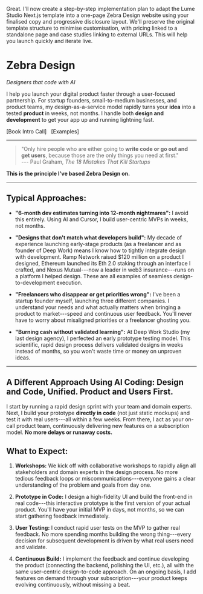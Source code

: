 Great. I'll now create a step-by-step implementation plan to adapt the Lume Studio Next.js template into a one-page Zebra Design website using your finalised copy and progressive disclosure layout. We'll preserve the original template structure to minimise customisation, with pricing linked to a standalone page and case studies linking to external URLs. This will help you launch quickly and iterate live.

Zebra Design
============

*Designers that code with AI*

I help you launch your digital product faster through a user-focused partnership. For startup founders, small-to-medium businesses, and product teams, my design-as-a-service model rapidly turns your **idea** into a tested **product** in weeks, not months. I handle both **design and development** to get your app up and running lightning fast.

[Book Intro Call]   [Examples]

* * * * *

> "Only hire people who are either going to **write code or go out and get users**, because those are the only things you need at first."\
> --- Paul Graham, *The 18 Mistakes That Kill Startups*

**This is the principle I've based Zebra Design on.**

* * * * *

Typical Approaches:
-------------------

-   **"6-month dev estimates turning into 12-month nightmares":** I avoid this entirely. Using AI and Cursor, I build user-centric MVPs in weeks, not months.

-   **"Designs that don't match what developers build":** My decade of experience launching early-stage products (as a freelancer and as founder of Deep Work) means I know how to tightly integrate design with development. Ramp Network raised $120 million on a product I designed, Ethereum launched its Eth 2.0 staking through an interface I crafted, and Nexus Mutual---now a leader in web3 insurance---runs on a platform I helped design. These are all examples of seamless design-to-development execution.

-   **"Freelancers who disappear or get priorities wrong":** I've been a startup founder myself, launching three different companies. I understand your needs and what actually matters when bringing a product to market---speed and continuous user feedback. You'll never have to worry about misaligned priorities or a freelancer ghosting you.

-   **"Burning cash without validated learning":** At Deep Work Studio (my last design agency), I perfected an early prototype testing model. This scientific, rapid design process delivers validated designs in weeks instead of months, so you won't waste time or money on unproven ideas.

* * * * *

A Different Approach Using AI Coding: Design and Code, Unified. Product and Users First.
----------------------------------------------------------------------------------------

I start by running a rapid design sprint with your team and domain experts. Next, I build your prototype **directly in code** (not just static mockups) and test it with real users---all within a few weeks. From there, I act as your on-call product team, continuously delivering new features on a subscription model. **No more delays or runaway costs.**

What to Expect:
---------------

1.  **Workshops:** We kick off with collaborative workshops to rapidly align all stakeholders and domain experts in the design process. No more tedious feedback loops or miscommunications---everyone gains a clear understanding of the problem and goals from day one.

2.  **Prototype in Code:** I design a high-fidelity UI and build the front-end in real code---this interactive prototype is the first version of your actual product. You'll have your initial MVP in days, not months, so we can start gathering feedback immediately.

3.  **User Testing:** I conduct rapid user tests on the MVP to gather real feedback. No more spending months building the wrong thing---every decision for subsequent development is driven by what real users need and validate.

4.  **Continuous Build:** I implement the feedback and continue developing the product (connecting the backend, polishing the UI, etc.), all with the same user-centric design-to-code approach. On an ongoing basis, I add features on demand through your subscription---your product keeps evolving continuously, without missing a beat.